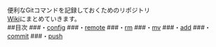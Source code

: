 便利なGitコマンドを記録しておくためのリポジトリ<br>
[Wiki](https://github.com/232fumiya/GitCommand/wiki)にまとめていきます。<br>
##目次
###・[config](https://github.com/232fumiya/GitCommand/wiki#config)
###・[remote](https://github.com/232fumiya/GitCommand/wiki#remote)
###・[rm](https://github.com/232fumiya/GitCommand/wiki#rm)
###・[mv](https://github.com/232fumiya/GitCommand/wiki#mv)
###・[add](https://github.com/232fumiya/GitCommand/wiki#add)
###・[commit](https://github.com/232fumiya/GitCommand/wiki#commit)
###・[push](https://github.com/232fumiya/GitCommand/wiki#push)

